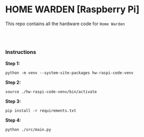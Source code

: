 # HOME WARDEN [Raspberry Pi]
This repo contains all the hardware code for `Home Warden`

<br>

#

### Instructions
**Step 1:**
```
python -m venv --system-site-packages hw-raspi-code-venv
```


**Step 2:**
```
source ./hw-raspi-code-venv/bin/activate
```

**Step 3:**
```
pip install -r requirements.txt
```

**Step 4:**
```
python ./src/main.py
```
